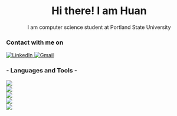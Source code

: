 <h1 align="center"> Hi there! I am Huan</h1> 

<p align="center"> I am computer science student at Portland State University </p>

<h3> Contact with me on </h3>

<p> 
  <a href="https://www.linkedin.com/in/huan-nguyen-302691280/" target="_blank">
    <img src="https://img.shields.io/badge/LinkedIn-0077B5?style=for-the-badge&logo=linkedin&logoColor=white" alt="LinkedIn" />
  </a>
  
  <a href="mailto:nhuan915@gmail.com" target="_blank">
    <img src="https://img.shields.io/badge/Gmail-D14836?style=for-the-badge&logo=gmail&logoColor=white" alt="Gmail" />
  </a>
</p>

<h3>- Languages and Tools -</h3>
<p>
  <img src="https://skillicons.dev/icons?i=c,cpp,py,java,postgres"/>
  <br/>
  <img src="https://skillicons.dev/icons?i=linux,windows"/>
  <br/>
  <img src="https://skillicons.dev/icons?i=vscode,idea"/>
  <br/>
  <img src="https://skillicons.dev/icons?i=aws,gcp"/>
  <br/>
  <img src="https://skillicons.dev/icons?i=git,github,gitlab"/>
  <br/>
</p>
